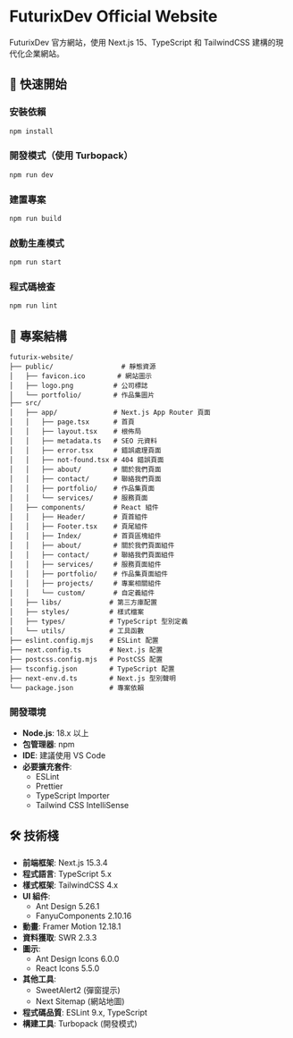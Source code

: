 # FuturixDev Official Website

FuturixDev 官方網站，使用 Next.js 15、TypeScript 和 TailwindCSS 建構的現代化企業網站。

## 🚀 快速開始

### 安裝依賴

```bash
npm install
```

### 開發模式（使用 Turbopack）

```bash
npm run dev
```

### 建置專案

```bash
npm run build
```

### 啟動生產模式

```bash
npm run start
```

### 程式碼檢查

```bash
npm run lint
```

## 📁 專案結構

```text
futurix-website/
├── public/                 # 靜態資源
│   ├── favicon.ico        # 網站圖示
│   ├── logo.png          # 公司標誌
│   └── portfolio/        # 作品集圖片
├── src/
│   ├── app/              # Next.js App Router 頁面
│   │   ├── page.tsx      # 首頁
│   │   ├── layout.tsx    # 根佈局
│   │   ├── metadata.ts   # SEO 元資料
│   │   ├── error.tsx     # 錯誤處理頁面
│   │   ├── not-found.tsx # 404 錯誤頁面
│   │   ├── about/        # 關於我們頁面
│   │   ├── contact/      # 聯絡我們頁面
│   │   ├── portfolio/    # 作品集頁面
│   │   └── services/     # 服務頁面
│   ├── components/       # React 組件
│   │   ├── Header/       # 頁首組件
│   │   ├── Footer.tsx    # 頁尾組件
│   │   ├── Index/        # 首頁區塊組件
│   │   ├── about/        # 關於我們頁面組件
│   │   ├── contact/      # 聯絡我們頁面組件
│   │   ├── services/     # 服務頁面組件
│   │   ├── portfolio/    # 作品集頁面組件
│   │   ├── projects/     # 專案相關組件
│   │   └── custom/       # 自定義組件
│   ├── libs/            # 第三方庫配置
│   ├── styles/          # 樣式檔案
│   ├── types/           # TypeScript 型別定義
│   └── utils/           # 工具函數
├── eslint.config.mjs    # ESLint 配置
├── next.config.ts       # Next.js 配置
├── postcss.config.mjs   # PostCSS 配置
├── tsconfig.json        # TypeScript 配置
├── next-env.d.ts        # Next.js 型別聲明
└── package.json         # 專案依賴
```

### 開發環境

- **Node.js**: 18.x 以上
- **包管理器**: npm
- **IDE**: 建議使用 VS Code
- **必要擴充套件**:
  - ESLint
  - Prettier
  - TypeScript Importer
  - Tailwind CSS IntelliSense

## 🛠 技術棧

- **前端框架**: Next.js 15.3.4
- **程式語言**: TypeScript 5.x
- **樣式框架**: TailwindCSS 4.x
- **UI 組件**:
  - Ant Design 5.26.1
  - FanyuComponents 2.10.16
- **動畫**: Framer Motion 12.18.1
- **資料獲取**: SWR 2.3.3
- **圖示**:
  - Ant Design Icons 6.0.0
  - React Icons 5.5.0
- **其他工具**:
  - SweetAlert2 (彈窗提示)
  - Next Sitemap (網站地圖)
- **程式碼品質**: ESLint 9.x, TypeScript
- **構建工具**: Turbopack (開發模式)
  